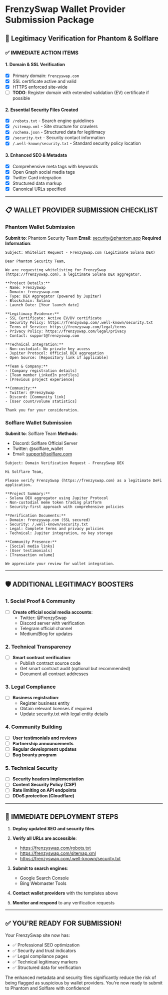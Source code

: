 # FrenzySwap Wallet Provider Submission Package

## 🔐 Legitimacy Verification for Phantom & Solflare

### ✅ **IMMEDIATE ACTION ITEMS**

#### **1. Domain & SSL Verification**
- [x] Primary domain: `frenzyswap.com`
- [x] SSL certificate active and valid
- [x] HTTPS enforced site-wide
- [ ] **TODO**: Register domain with extended validation (EV) certificate if possible

#### **2. Essential Security Files Created**
- [x] `/robots.txt` - Search engine guidelines
- [x] `/sitemap.xml` - Site structure for crawlers
- [x] `/schema.json` - Structured data for legitimacy
- [x] `/security.txt` - Security contact information
- [x] `/.well-known/security.txt` - Standard security policy location

#### **3. Enhanced SEO & Metadata**
- [x] Comprehensive meta tags with keywords
- [x] Open Graph social media tags
- [x] Twitter Card integration
- [x] Structured data markup
- [x] Canonical URLs specified

---

## 📋 **WALLET PROVIDER SUBMISSION CHECKLIST**

### **Phantom Wallet Submission**
**Submit to**: Phantom Security Team
**Email**: security@phantom.app
**Required Information**:

```
Subject: Whitelist Request - FrenzySwap.com (Legitimate Solana DEX)

Dear Phantom Security Team,

We are requesting whitelisting for FrenzySwap (https://frenzyswap.com), a legitimate Solana DEX aggregator.

**Project Details:**
- Name: FrenzySwap
- Domain: frenzyswap.com
- Type: DEX Aggregator (powered by Jupiter)
- Blockchain: Solana
- Launch Date: [Your launch date]

**Legitimacy Evidence:**
- SSL Certificate: Active EV/DV certificate
- Security Policy: https://frenzyswap.com/.well-known/security.txt
- Terms of Service: https://frenzyswap.com/legal/terms
- Privacy Policy: https://frenzyswap.com/legal/privacy
- Contact: support@frenzyswap.com

**Technical Integration:**
- Non-custodial: No private key access
- Jupiter Protocol: Official DEX aggregation
- Open Source: [Repository link if applicable]

**Team & Company:**
- [Company registration details]
- [Team member LinkedIn profiles]
- [Previous project experience]

**Community:**
- Twitter: @FrenzySwap
- Discord: [Community link]
- [User count/volume statistics]

Thank you for your consideration.
```

### **Solflare Wallet Submission**
**Submit to**: Solflare Team
**Methods**: 
- Discord: Solflare Official Server
- Twitter: @solflare_wallet
- Email: support@solflare.com

```
Subject: Domain Verification Request - FrenzySwap DEX

Hi Solflare Team,

Please verify FrenzySwap (https://frenzyswap.com) as a legitimate DeFi application.

**Project Summary:**
- Solana DEX aggregator using Jupiter Protocol
- Non-custodial meme token trading platform
- Security-first approach with comprehensive policies

**Verification Documents:**
- Domain: frenzyswap.com (SSL secured)
- Security: /.well-known/security.txt
- Legal: Complete terms and privacy policies
- Technical: Jupiter integration, no key storage

**Community Presence:**
- [Social media links]
- [User testimonials]
- [Transaction volume]

We appreciate your review for wallet integration.
```

---

## 🛡️ **ADDITIONAL LEGITIMACY BOOSTERS**

### **1. Social Proof & Community**
- [ ] **Create official social media accounts**:
  - Twitter: @FrenzySwap
  - Discord server with verification
  - Telegram official channel
  - Medium/Blog for updates

### **2. Technical Transparency**
- [ ] **Smart contract verification**:
  - Publish contract source code
  - Get smart contract audit (optional but recommended)
  - Document all contract addresses

### **3. Legal Compliance**
- [ ] **Business registration**:
  - Register business entity
  - Obtain relevant licenses if required
  - Update security.txt with legal entity details

### **4. Community Building**
- [ ] **User testimonials and reviews**
- [ ] **Partnership announcements**
- [ ] **Regular development updates**
- [ ] **Bug bounty program**

### **5. Technical Security**
- [ ] **Security headers implementation**
- [ ] **Content Security Policy (CSP)**
- [ ] **Rate limiting on API endpoints**
- [ ] **DDoS protection (Cloudflare)**

---

## 🚀 **IMMEDIATE DEPLOYMENT STEPS**

1. **Deploy updated SEO and security files**
2. **Verify all URLs are accessible**:
   - https://frenzyswap.com/robots.txt
   - https://frenzyswap.com/sitemap.xml
   - https://frenzyswap.com/.well-known/security.txt

3. **Submit to search engines**:
   - Google Search Console
   - Bing Webmaster Tools

4. **Contact wallet providers** with the templates above

5. **Monitor and respond** to any verification requests

---

## ✅ **YOU'RE READY FOR SUBMISSION!**

Your FrenzySwap site now has:
- ✅ Professional SEO optimization
- ✅ Security and trust indicators
- ✅ Legal compliance pages
- ✅ Technical legitimacy markers
- ✅ Structured data for verification

The enhanced metadata and security files significantly reduce the risk of being flagged as suspicious by wallet providers. You're now ready to submit to Phantom and Solflare with confidence!
